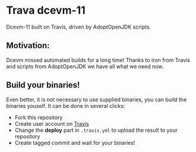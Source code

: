 Trava dcevm-11 
==============
Dcevm-11 built on Travis, driven by AdoptOpenJDK scripts.

## Motivation:

Dcevm missed automated builds for a long time! Thanks to iron from Travis and scripts from AdoptOpenJDK we 
have all what we need now. 

## Build your binaries!
Even better, it is not necessary to use supplied binaries, you can build the binaries youself. It can be done in several
clicks:

* Fork this repository
* Create user account on [Travis](https://travis-ci.org/)
* Change the **deploy** part in `.travis.yml` to upload the result to your repository
* Create tagged commit and wait for your binaries!


